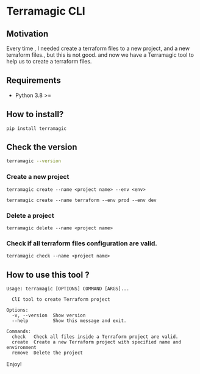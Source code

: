 # Terramagic CLI

## Motivation

Every time , I needed create a terraform files to a new project, and a new terraform files., but this is not good. and now we have a Terramagic tool to help us to create a terraform files.

## Requirements

- Python 3.8 >=

## How to install?

```shell
pip install terramagic
```

## Check the version

```bash
terramagic --version
```

### Create a new project

```shell
terramagic create --name <project name> --env <env>
```

```shell
terramagic create --name terraform --env prod --env dev
```

### Delete a project

```shell
terramagic delete --name <project name>
```

### Check if all terraform files configuration are valid.

```shell
terramagic check --name <project name>
```

## How to use this tool ?

```shell
Usage: terramagic [OPTIONS] COMMAND [ARGS]...

  ClI tool to create Terraform project

Options:
  -v, --version  Show version
  --help         Show this message and exit.

Commands:
  check   Check all files inside a Terraform project are valid.
  create  Create a new Terraform project with specified name and environment
  remove  Delete the project
```

Enjoy!
